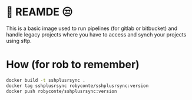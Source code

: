 # 🚧 REAMDE 😒

This is a basic image used to run pipelines (for gitlab or bitbucket) and handle
legacy projects where you have to access and synch your projects using sftp.

# How (**for rob to remember**)

```sh
docker build -t sshplusrsync .
docker tag sshplusrsync robyconte/sshplusrsync:version
docker push robyconte/sshplusrsync:version
```
